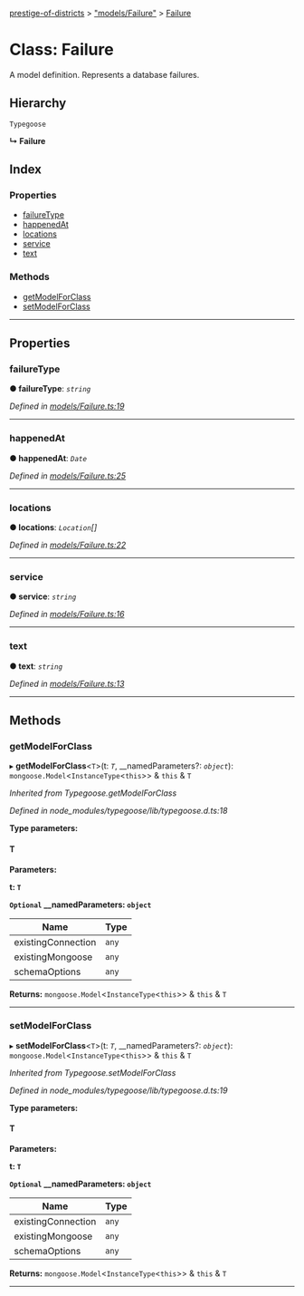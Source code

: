 [prestige-of-districts](../README.md) > ["models/Failure"](../modules/_models_failure_.md) > [Failure](../classes/_models_failure_.failure.md)

# Class: Failure

A model definition. Represents a database failures.

## Hierarchy

 `Typegoose`

**↳ Failure**

## Index

### Properties

* [failureType](_models_failure_.failure.md#failuretype)
* [happenedAt](_models_failure_.failure.md#happenedat)
* [locations](_models_failure_.failure.md#locations)
* [service](_models_failure_.failure.md#service)
* [text](_models_failure_.failure.md#text)

### Methods

* [getModelForClass](_models_failure_.failure.md#getmodelforclass)
* [setModelForClass](_models_failure_.failure.md#setmodelforclass)

---

## Properties

<a id="failuretype"></a>

###  failureType

**● failureType**: *`string`*

*Defined in [models/Failure.ts:19](https://github.com/YarosJ/prestige-of-districts/blob/828e334/models/Failure.ts#L19)*

___
<a id="happenedat"></a>

###  happenedAt

**● happenedAt**: *`Date`*

*Defined in [models/Failure.ts:25](https://github.com/YarosJ/prestige-of-districts/blob/828e334/models/Failure.ts#L25)*

___
<a id="locations"></a>

###  locations

**● locations**: *`Location`[]*

*Defined in [models/Failure.ts:22](https://github.com/YarosJ/prestige-of-districts/blob/828e334/models/Failure.ts#L22)*

___
<a id="service"></a>

###  service

**● service**: *`string`*

*Defined in [models/Failure.ts:16](https://github.com/YarosJ/prestige-of-districts/blob/828e334/models/Failure.ts#L16)*

___
<a id="text"></a>

###  text

**● text**: *`string`*

*Defined in [models/Failure.ts:13](https://github.com/YarosJ/prestige-of-districts/blob/828e334/models/Failure.ts#L13)*

___

## Methods

<a id="getmodelforclass"></a>

###  getModelForClass

▸ **getModelForClass**<`T`>(t: *`T`*, __namedParameters?: *`object`*): `mongoose.Model`<`InstanceType`<`this`>> & `this` & `T`

*Inherited from Typegoose.getModelForClass*

*Defined in node_modules/typegoose/lib/typegoose.d.ts:18*

**Type parameters:**

#### T 
**Parameters:**

**t: `T`**

**`Optional` __namedParameters: `object`**

| Name | Type |
| ------ | ------ |
| existingConnection | `any` |
| existingMongoose | `any` |
| schemaOptions | `any` |

**Returns:** `mongoose.Model`<`InstanceType`<`this`>> & `this` & `T`

___
<a id="setmodelforclass"></a>

###  setModelForClass

▸ **setModelForClass**<`T`>(t: *`T`*, __namedParameters?: *`object`*): `mongoose.Model`<`InstanceType`<`this`>> & `this` & `T`

*Inherited from Typegoose.setModelForClass*

*Defined in node_modules/typegoose/lib/typegoose.d.ts:19*

**Type parameters:**

#### T 
**Parameters:**

**t: `T`**

**`Optional` __namedParameters: `object`**

| Name | Type |
| ------ | ------ |
| existingConnection | `any` |
| existingMongoose | `any` |
| schemaOptions | `any` |

**Returns:** `mongoose.Model`<`InstanceType`<`this`>> & `this` & `T`

___

